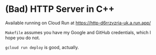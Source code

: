 # (Bad) HTTP Server in C++

Available running on Cloud Run at https://http-d6rrzvzria-uk.a.run.app/

`Makefile` assumes you have my Google and GitHub credentials, which I hope you do not.

`gcloud run deploy` is good, actually.

